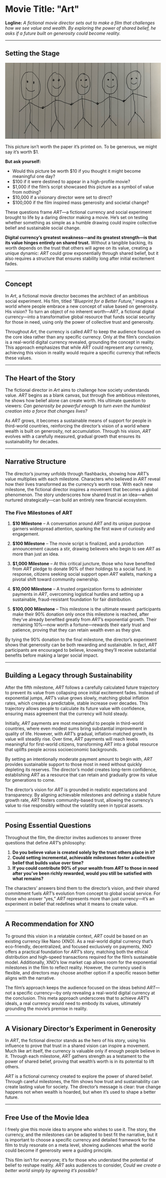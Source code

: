 # Movie Title: "Art"

**Logline:** _A fictional movie director sets out to make a film that challenges how we see value and wealth. By exploring the power of shared belief, he asks if a future built on generosity could become reality._

---

## Setting the Stage

![image](./art.jpeg)

This picture isn’t worth the paper it’s printed on. To be generous, we might say it’s worth $1.

**But ask yourself:**

- Would this picture be worth $10 if you thought it might become meaningful one day?
- $100 if it were destined to appear in a high-profile movie?
- $1,000 if the film’s script showcased this picture as a symbol of value from nothing?
- $10,000 if a visionary director were set to direct?
- $100,000 if the film inspired mass generosity and societal change?

These questions frame _ART_—a fictional currency and social experiment brought to life by a daring director making a movie. He’s set on testing whether something as simple as a humble drawing could inspire collective belief and sustainable social change.

**Digital currency’s greatest weakness—and its greatest strength—is that its value hinges entirely on shared trust.** Without a tangible backing, its worth depends on the trust that others will agree on its value, creating a unique dynamic: _ART_ could grow exponentially through shared belief, but it also requires a structure that ensures stability long after initial excitement fades.

---

## Concept

In _Art_, a fictional movie director becomes the architect of an ambitious social experiment. His film, titled _"Blueprint for a Better Future,"_ imagines a world where people embrace a new concept of value based on generosity. His vision? To turn an object of no inherent worth—_ART_, a fictional digital currency—into a transformative global resource that funds social security for those in need, using only the power of collective trust and generosity.

Throughout _Art_, the currency is called _ART_ to keep the audience focused on the core idea rather than any specific currency. Only at the film’s conclusion is a real-world digital currency revealed, grounding the concept in reality. This approach emphasizes that while _ART_ could represent any currency, achieving this vision in reality would require a specific currency that reflects these values.

---

## The Heart of the Story

The fictional director in _Art_ aims to challenge how society understands value. _ART_ begins as a blank canvas, but through five ambitious milestones, he shows how belief alone can create worth. His ultimate question to viewers: _Can generosity be powerful enough to turn even the humblest creation into a force that changes lives?_

As _ART_ grows, it becomes a sustainable means of support for people in third-world countries, reinforcing the director’s vision of a world where wealth is built on generosity, not accumulation. Through his vision, _ART_ evolves with a carefully measured, gradual growth that ensures its sustainability for decades.

---

## Narrative Structure

The director’s journey unfolds through flashbacks, showing how _ART_’s value multiplies with each milestone. Characters who believed in _ART_ reveal how their lives transformed as the currency’s worth rose. With each new milestone, the fictional director inspires a movement that becomes a global phenomenon. The story underscores how shared trust in an idea—when nurtured strategically—can build an entirely new financial ecosystem.

### The Five Milestones of ART

1. **$10 Milestone** – A conversation around _ART_ and its unique purpose garners widespread attention, sparking the first wave of curiosity and engagement.

2. **$100 Milestone** – The movie script is finalized, and a production announcement causes a stir, drawing believers who begin to see _ART_ as more than just an idea.

3. **$1,000 Milestone** – At this critical juncture, those who have benefited from _ART_ pledge to donate 90% of their holdings to a social fund. In response, citizens seeking social support open _ART_ wallets, marking a pivotal shift toward community ownership.

4. **$10,000 Milestone** – A trusted organization forms to administer payments in _ART_, overcoming logistical hurdles and setting up a sustainable, fraud-resistant foundation for fair distribution.

5. **$100,000 Milestone** – This milestone is the ultimate reward: participants make their 90% donation only once this milestone is reached, after they’ve already benefited greatly from _ART_’s exponential growth. Their remaining 10%—now worth a fortune—rewards their early trust and patience, proving that they can retain wealth even as they give.

By tying the 90% donation to the final milestone, the director’s experiment shows that generosity can be both rewarding and sustainable. In fact, _ART_ participants are encouraged to believe, knowing they’ll receive substantial benefits before making a larger social impact.

---

## Building a Legacy through Sustainability

After the fifth milestone, _ART_ follows a carefully calculated future trajectory to prevent its value from collapsing once initial excitement fades. Instead of exponential jumps, _ART_’s value grows slowly, matching global inflation rates, which creates a predictable, stable increase over decades. This trajectory allows people to calculate its future value with confidence, ensuring mass agreement that the currency will hold steady.

Initially, _ART_ payments are most meaningful to people in third-world countries, where even modest sums bring substantial improvement in quality of life. However, with _ART_’s gradual, inflation-matched growth, its value will steadily rise. Over time, _ART_ payments will reach levels meaningful for first-world citizens, transforming _ART_ into a global resource that uplifts people across socioeconomic backgrounds.

By setting an intentionally moderate payment amount to begin with, _ART_ provides sustainable support to those most in need without quickly depleting its reserves. The director’s model creates long-term confidence, establishing _ART_ as a resource that can retain and gradually grow its value for generations to come.

The director’s vision for _ART_ is grounded in realistic expectations and transparency. By aligning achievable milestones and defining a stable future growth rate, _ART_ fosters community-based trust, allowing the currency’s value to rise responsibly without the volatility seen in typical assets.

---

## Posing Essential Questions

Throughout the film, the director invites audiences to answer three questions that define _ART_’s philosophy:

1. **Do you believe value is created solely by the trust others place in it?**
2. **Could setting incremental, achievable milestones foster a collective belief that builds value over time?**
3. **If you could contribute 90% of your wealth from _ART_ to those in need after you’ve been richly rewarded, would you still be satisfied with what remains?**

The characters’ answers bind them to the director’s vision, and their shared commitment fuels _ART_’s evolution from concept to global social service. For those who answer “yes,” _ART_ represents more than just currency—it’s an experiment in belief that redefines what it means to create value.

---

## A Recommendation for XNO

To ground this vision in a relatable context, _ART_ could be based on an existing currency like Nano (XNO). As a real-world digital currency that’s eco-friendly, decentralized, and focused exclusively on payments, XNO offers a practical foundation for _ART_’s story, matching both the ethical distribution and high-speed transactions required for the film’s sustainable model. Additionally, XNO’s low market cap allows room for the exponential milestones in the film to reflect reality. However, the currency used is flexible, and directors may choose another option if a specific reason better aligns with the narrative.

The film’s approach keeps the audience focused on the ideas behind _ART_—not a specific currency—by only revealing a real-world digital currency at the conclusion. This meta approach underscores that to achieve _ART_’s ideals, a real currency would need to embody its values, ultimately grounding the movie’s premise in reality.

---

## A Visionary Director’s Experiment in Generosity

In _ART_, the fictional director stands as the hero of his story, using his influence to prove that trust in a shared vision can inspire a movement. Much like art itself, the currency is valuable only if enough people believe in it. Through each milestone, _ART_ gathers strength as a testament to the power of shared belief, proving that wealth’s worth is in its potential to lift others.

_ART_ is a fictional currency created to explore the power of shared belief. Through careful milestones, the film shows how trust and sustainability can create lasting value for society. The director’s message is clear: true change happens not when wealth is hoarded, but when it’s used to shape a better future.

---

## Free Use of the Movie Idea

I freely give this movie idea to anyone who wishes to use it. The story, the currency, and the milestones can be adapted to best fit the narrative, but it is important to choose a specific currency and detailed framework for the film to truly resonate on a meta level, showing audiences what the world could become if generosity were a guiding principle.

This film isn’t for everyone; it’s for those who understand the potential of belief to reshape reality. _ART_ asks audiences to consider, _Could we create a better world simply by agreeing it’s possible?_
